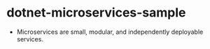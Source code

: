 # dotnet-microservices-sample

* Microservices are small, modular, and independently deployable services. 
